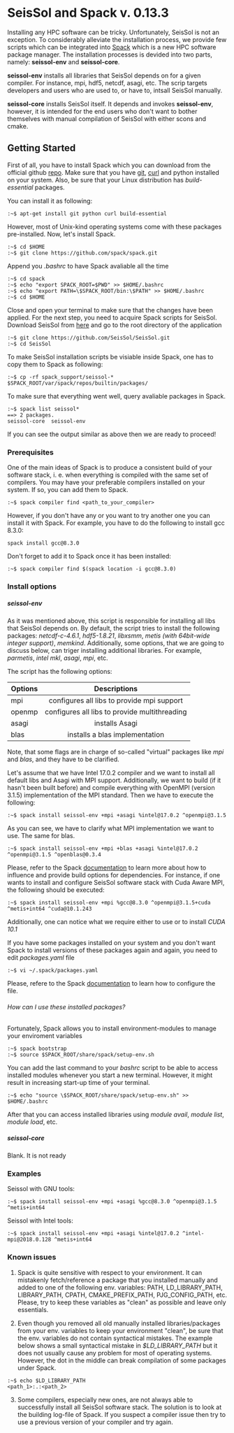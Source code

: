 # SeisSol and Spack v. 0.13.3
Installing any HPC software can be tricky. Unfortunately, SeisSol is not an exception. To considerably alleviate the installation process, we provide few scripts which can be integrated into [Spack](https://github.com/spack/spack/wiki) which is a new HPC software package manager. The installation processes is devided into two parts, namely: **seissol-env** and **seissol-core**.

**seissol-env**  installs all libraries that SeisSol depends on for a given compiler. For instance, mpi, hdf5, netcdf, asagi, etc. The scrip targets developers and users who are used to, or have to, intsall SeisSol manually.

**seissol-core** installs SeisSol itself. It depends and invokes **seissol-env**, however, it is intended for the end users who don't want to bother themselves with manual compilation of SeisSol with either scons and cmake.


## Getting Started
First of all, you have to install Spack which you can download from the official github [repo](https://github.com/spack/spack.git). Make sure that you have [git](https://en.wikipedia.org/wiki/Git), [curl](https://curl.haxx.se/libcurl/) and python installed on your system. Also, be sure that your Linux distribution has *build-essential* packages.

You can install it as following:
```console
:~$ apt-get install git python curl build-essential
```
However, most of Unix-kind operating systems come with these packages pre-installed. Now, let's install Spack.
```console
:~$ cd $HOME
:~$ git clone https://github.com/spack/spack.git
```
Append you *.bashrc* to have Spack avaliable all the time
```console
:~$ cd spack
:~$ echo "export SPACK_ROOT=$PWD" >> $HOME/.bashrc
:~$ echo "export PATH=\$SPACK_ROOT/bin:\$PATH" >> $HOME/.bashrc
:~$ cd $HOME
```
Close and open your terminal to make sure that the changes have been applied. For the next step, you need to acquire Spack scripts for SeisSol. Download SeisSol from [here](https://github.com/SeisSol/SeisSol) and go to the root directory of the application
```console
:~$ git clone https://github.com/SeisSol/SeisSol.git
:~$ cd SeisSol
```
To make SeisSol installation scripts be visiable inside Spack, one has to copy them to Spack as following:
```console
:~$ cp -rf spack_support/seissol-* $SPACK_ROOT/var/spack/repos/builtin/packages/
```
To make sure that everything went well, query avaliable packages in Spack.
```console
:~$ spack list seissol*
==> 2 packages.
seissol-core  seissol-env
```
If you can see the output similar as above then we are ready to proceed!

### Prerequisites
One of the main ideas of Spack is to produce a consistent build of your software stack, i. e. when everything is compiled with the same set of compilers. You may have your preferable compilers installed on your system. If so, you can add them to Spack.
```console
:~$ spack compiler find <path_to_your_compiler>
```
However, if you don't have any or you want to try another one you can install it with Spack. 
For example, you have to do the following to install gcc 8.3.0:
```console
spack install gcc@8.3.0
```
Don't forget to add it to Spack once it has been installed:
```console
:~$ spack compiler find $(spack location -i gcc@8.3.0)
```

### Install options
##### seissol-env
As it was mentioned above, this script is responsible for installing all libs that SeisSol depends on. By default, the script tries to install the following packages: *netcdf-c-4.6.1*, *hdf5-1.8.21*, *libxsmm*, *metis (with 64bit-wide integer support)*, *memkind*. Additionally, some options, that we are going to discuss below, can triger installing additional libraries. For example, *parmetis*, *intel mkl*, *asagi*, *mpi*, etc.

The script has the following options:

| Options  | Descriptions                                  |
| ---------|:---------------------------------------------:|
| mpi      | configures all libs to provide mpi support    |
| openmp   | configures all libs to provide multithreading |
| asagi    | installs Asagi                                |
| blas     | installs a blas implementation                |

Note, that some flags are in charge of so-called "virtual" packages like *mpi* and *blas*, and they have to be clarified. 

Let's assume that we have Intel 17.0.2 compiler and we want to install all default libs and Asagi with MPI support. Additionally, we want to build (if it hasn't been built before) and compile everything with OpenMPI (version 3.1.5) implementation of the MPI standard. Then we have to execute the following:
```console
:~$ spack install seissol-env +mpi +asagi %intel@17.0.2 ^openmpi@3.1.5
```
As you can see, we have to clarify what MPI implementation we want to use. The same for blas.
```console
:~$ spack install seissol-env +mpi +blas +asagi %intel@17.0.2 ^openmpi@3.1.5 ^openblas@0.3.4
```
Please, refer to the Spack [documentation](https://spack.readthedocs.io/en/latest/) to learn more about how to influence and provide build options for dependencies. For instance, if one wants to install and configure SeisSol software stack with Cuda Aware MPI, the following should be executed:
```console
:~$ spack install seissol-env +mpi %gcc@8.3.0 ^openmpi@3.1.5+cuda ^metis+int64 ^cuda@10.1.243
```
Additionally, one can notice what we require either to use or to install *CUDA 10.1*

If you have some packages installed on your system and you don't want Spack to install versions of these packages again and again, you need to edit *packages.yaml* file
```console
:~$ vi ~/.spack/packages.yaml
```
Please, refere to the Spack [documentation](https://spack.readthedocs.io/en/latest/build_settings.html#build-settings) to learn how to configure the file.
###### How can I use these installed packages?
Fortunately, Spack allows you to install environment-modules to manage your enviroment variables
```console
:~$ spack bootstrap
:~$ source $SPACK_ROOT/share/spack/setup-env.sh
```
You can add the last command to your *bashrc* script to be able to access installed modules whenever you start a new terminal. However, it might result in increasing start-up time of your terminal.
```console
:~$ echo "source \$SPACK_ROOT/share/spack/setup-env.sh" >> $HOME/.bashrc
```
After that you can access installed libraries using *module avail*, *module list*, *module load*, etc. 
##### seissol-core
Blank. It is not ready

### Examples
Seissol with GNU tools:
```console
:~$ spack install seissol-env +mpi +asagi %gcc@8.3.0 ^openmpi@3.1.5 ^metis+int64
```

Seissol with Intel tools:
```console
:~$ spack install seissol-env +mpi +asagi %intel@17.0.2 ^intel-mpi@2018.0.128 ^metis+int64
```
### Known issues
1. Spack is quite sensitive with respect to your environment. It can mistakenly fetch/reference a package that you installed manually and added to one of the following env. variables: PATH, LD_LIBRARY_PATH, LIBRARY_PATH, CPATH, CMAKE_PREFIX_PATH, PJG_CONFIG_PATH, etc. Please, try to keep these variables as "clean" as possible and leave only essentials.

2. Even though you removed all old manually installed libraries/packages from your env. variables to keep your environment "clean", be sure that the env. variables do not contain syntactical mistakes. The example below shows a small syntactical mistake in *$LD_LIBRARY_PATH* but it does not usually cause any problem for most of operating systems. However, the dot in the middle can break compilation of some packages under Spack.
```console
:~$ echo $LD_LIBRARY_PATH
<path_1>:.:<path_2>
```


3. Some compilers, especially new ones, are not always able to successfully install all SeisSol software stack. The solution is to look at the building log-file of Spack. If you suspect a compiler issue then try to use a previous version of your compiler and try again.

